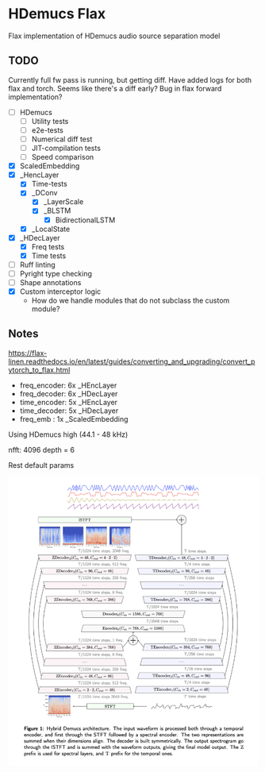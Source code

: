# HDemucs Flax

Flax implementation of HDemucs audio source separation model

## TODO

Currently full fw pass is running, but getting diff. Have added logs for both flax and torch. Seems like there's a diff early? Bug in flax forward implementation?

- [ ] HDemucs
  - [ ] Utility tests
  - [ ] e2e-tests
  - [ ] Numerical diff test
  - [ ] JIT-compilation tests
  - [ ] Speed comparison
- [x] ScaledEmbedding
- [x] _HencLayer
  - [x] Time-tests
  - [x] _DConv
    - [x] _LayerScale
    - [x] _BLSTM
      - [x] BidirectionalLSTM
  - [x] _LocalState
- [x] _HDecLayer
  - [x] Freq tests
  - [x] Time tests

- [ ] Ruff linting
- [ ] Pyright type checking
- [ ] Shape annotations
- [x] Custom interceptor logic
  - How do we handle modules that do not subclass the custom module?

## Notes

https://flax-linen.readthedocs.io/en/latest/guides/converting_and_upgrading/convert_pytorch_to_flax.html

- freq_encoder: 6x _HEncLayer
- freq_decoder: 6x _HDecLayer
- time_encoder: 5x _HEncLayer
- time_decoder: 5x _HDecLayer
- freq_emb    : 1x _ScaledEmbedding

Using HDemucs high (44.1 - 48 kHz)

nfft: 4096
depth = 6

Rest default params

![HDemucs Architecture](./images/arch.png)

